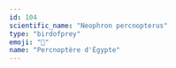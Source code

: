 ```yaml
---
id: 104
scientific_name: "Neophron percnopterus"
type: "birdofprey"
emoji: "🦅"
name: "Percnoptère d'Égypte"
---
```

